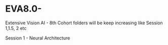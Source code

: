 # EVA8.0-
Extensive Vision AI - 8th Cohort
folders will be keep increasing like Session 1,1.5, 2 etc

Session 1 - Neural Architecture
